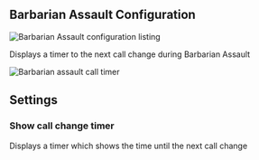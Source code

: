 ## Barbarian Assault Configuration

![Barbarian Assault configuration listing](https://i.imgur.com/DB0Dlxo.png)

Displays a timer to the next call change during Barbarian Assault

![Barbarian assault call timer](https://user-images.githubusercontent.com/5100085/34859723-ad26520e-f71d-11e7-95bf-e09d66cba9d9.png)

## Settings

### Show call change timer

Displays a timer which shows the time until the next call change